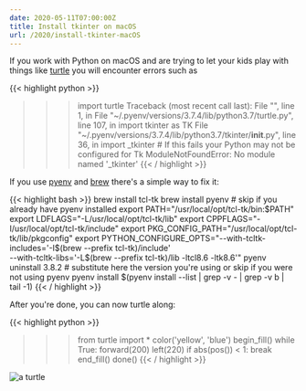 ```yaml
---
date: 2020-05-11T07:00:00Z
title: Install tkinter on macOS
url: /2020/install-tkinter-macOS
---
```


If you work with Python on macOS and are trying to let your kids play with things like [turtle]
you will encounter errors such as

{{< highlight python >}}
>>> import turtle
Traceback (most recent call last):
  File "<stdin>", line 1, in <module>
  File "~/.pyenv/versions/3.7.4/lib/python3.7/turtle.py", line 107, in <module>
    import tkinter as TK
  File "~/.pyenv/versions/3.7.4/lib/python3.7/tkinter/__init__.py", line 36, in <module>
    import _tkinter # If this fails your Python may not be configured for Tk
ModuleNotFoundError: No module named '_tkinter'
{{< / highlight >}}

If you use [pyenv] and [brew] there's a simple way to fix it:

{{< highlight bash >}}
brew install tcl-tk
brew install pyenv  # skip if you already have pyenv installed
export PATH="/usr/local/opt/tcl-tk/bin:$PATH"
export LDFLAGS="-L/usr/local/opt/tcl-tk/lib"
export CPPFLAGS="-I/usr/local/opt/tcl-tk/include"
export PKG_CONFIG_PATH="/usr/local/opt/tcl-tk/lib/pkgconfig"
export PYTHON_CONFIGURE_OPTS="--with-tcltk-includes='-I$(brew --prefix tcl-tk)/include' \
                              --with-tcltk-libs='-L$(brew --prefix tcl-tk)/lib -ltcl8.6 -ltk8.6'"
pyenv uninstall 3.8.2  # substitute here the version you're using or skip if you were not using pyenv
pyenv install $(pyenv install --list | grep -v - | grep -v b | tail -1)
{{< / highlight >}}

After you're done, you can now turtle along:

{{< highlight python >}}
>>> from turtle import *
>>> color('yellow', 'blue')
>>> begin_fill()
>>> while True:
        forward(200)
        left(220)
        if abs(pos()) < 1:
            break
>>> end_fill()
>>> done()
{{< / highlight >}}

![a turtle](/images/turtle.png)

[turtle]: https://docs.python.org/3/library/turtle.html
[pyenv]: https://github.com/pyenv/pyenv
[brew]: https://brew.sh

